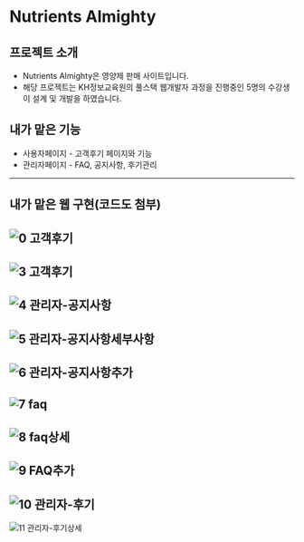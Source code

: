 # Nutrients Almighty

## 프로젝트 소개
- Nutrients Almighty은 영양제 판매 사이트입니다.
- 해당 프로젝트는 KH정보교육원의 풀스택 웹개발자 과정을 진행중인 5명의 수강생이 설계 및 개발을 하였습니다.

## 내가 맡은 기능
- 사용자페이지 - 고객후기 페이지와 기능
- 관리자페이지 - FAQ, 공지사항, 후기관리 

----

## 내가 맡은 웹 구현(코드도 첨부)
![0 고객후기](https://user-images.githubusercontent.com/97028831/183096889-9bdc2afb-7318-411c-976d-470c628b1e55.png)
----
![3 고객후기](https://user-images.githubusercontent.com/97028831/183096921-917bb862-79fe-4c97-b47d-9971554fd04f.png)
----
![4 관리자-공지사항](https://user-images.githubusercontent.com/97028831/183096963-e19fb6ba-fb96-4a77-9e64-b3f462fd258e.png)
----
![5 관리자-공지사항세부사항](https://user-images.githubusercontent.com/97028831/183096988-48b3bf2a-38c8-4574-81ce-688f2e2c48fc.png)
----
![6 관리자-공지사항추가](https://user-images.githubusercontent.com/97028831/183097001-63b30567-454a-4baf-ac31-49c8b9e51e6f.png)
----
![7 faq](https://user-images.githubusercontent.com/97028831/183097011-f5673ca5-93fe-4113-bda9-850b95abf9e5.png)
----
![8 faq상세](https://user-images.githubusercontent.com/97028831/183097027-181180ef-12b4-46e0-9e33-314bd7552a60.png)
----
![9 FAQ추가](https://user-images.githubusercontent.com/97028831/183097156-87f953e8-03b7-489d-a226-460e62a5a39e.png)
----
![10 관리자-후기](https://user-images.githubusercontent.com/97028831/183097169-a725668f-c310-4007-aaa6-c4df08233f10.png)
----
![11 관리자-후기상세](https://user-images.githubusercontent.com/97028831/183097212-d6e64571-0fa2-4ed9-b65a-acc3889a9699.png)

                  
